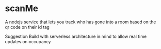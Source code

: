 # scanMe
A nodejs service that lets you track who has gone into a room based on the qr code on their id tag 

Suggestion
Build with serverless architecture in mind to allow real time updates on occupancy
